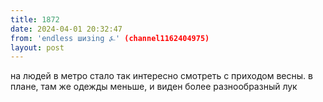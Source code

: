 ```yaml
---
title: 1872
date: 2024-04-01 20:32:47
from: 'endless шизing ⍼' (channel1162404975)
layout: post
---
```


на людей в метро стало так интересно смотреть с приходом весны. в плане, там же одежды меньше, и виден более разнообразный лук
